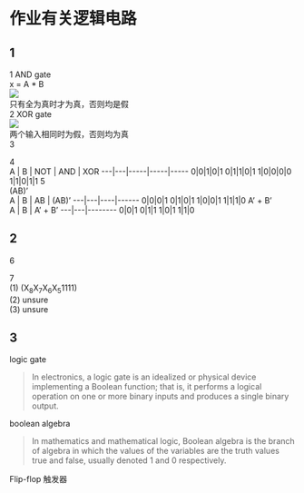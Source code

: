 # 作业有关逻辑电路
## 1
1 AND gate  
x = A * B   
![](https://sub.allaboutcircuits.com/images/04101.png)  
只有全为真时才为真，否则均是假  
2 XOR gate  
![](http://hyperphysics.phy-astr.gsu.edu/hbase/Electronic/ietron/xor.gif)  
两个输入相同时为假，否则均为真  
3  

4  
 A | B | NOT | AND | XOR 
---|---|-----|-----|-----
0|0|1|0|1
0|1|1|0|1
1|0|0|0|0
1|1|0|1|1
5  
(AB)’  
 A | B | AB | (AB)’ 
---|---|----|------
0|0|0|1
0|1|0|1
1|0|0|1
1|1|1|0
A’ + B’  
 A | B | A’ + B’ 
---|---|--------
0|0|1
0|1|1
1|0|1
1|1|0
## 2
6  

7  
(1) (X<sub>8</sub>X<sub>7</sub>X<sub>6</sub>X<sub>5</sub>1111)  
(2) unsure  
(3) unsure  
## 3
logic gate  
>In electronics, a logic gate is an idealized or physical device implementing a Boolean function; that is, it performs a logical operation on one or more binary inputs and produces a single binary output.

boolean algebra  
>In mathematics and mathematical logic, Boolean algebra is the branch of algebra in which the values of the variables are the truth values true and false, usually denoted 1 and 0 respectively.

Flip-flop 触发器  
